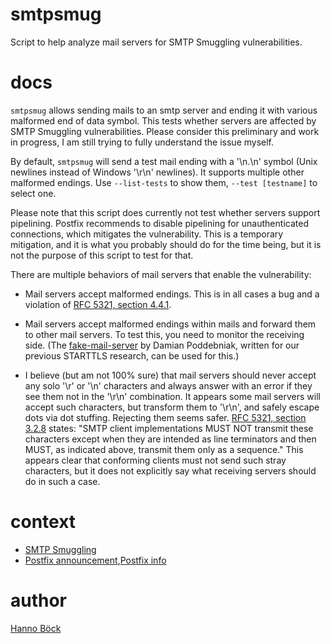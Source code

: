 # smtpsmug

Script to help analyze mail servers for SMTP Smuggling vulnerabilities.

# docs

`smtpsmug` allows sending mails to an smtp server and ending it with various malformed
end of data symbol. This tests whether servers are affected by SMTP Smuggling
vulnerabilities. Please consider this preliminary and work in progress, I am still
trying to fully understand the issue myself.

By default, `smtpsmug` will send a test mail ending with a '\n.\n' symbol (Unix newlines
instead of Windows '\r\n' newlines). It supports multiple other malformed endings. Use
`--list-tests` to show them, `--test [testname]` to select one.

Please note that this script does currently not test whether servers support pipelining.
Postfix recommends to disable pipelining for unauthenticated connections, which mitigates
the vulnerability. This is a temporary mitigation, and it is what you probably should
do for the time being, but it is not the purpose of this script to test for that.

There are multiple behaviors of mail servers that enable the vulnerability:

* Mail servers accept malformed endings. This is in all cases a bug and a violation of
  [RFC 5321, section 4.4.1](https://www.rfc-editor.org/rfc/rfc5321#section-4.1.4).

* Mail servers accept malformed endings within mails and forward them to other mail
  servers. To test this, you need to monitor the receiving side. (The
  [fake-mail-server](https://github.com/Email-Analysis-Toolkit/fake-mail-server) by
  Damian Poddebniak, written for our previous STARTTLS research, can be used for this.)

* I believe (but am not 100% sure) that mail servers should never accept any solo '\r'
  or '\n' characters and always answer with an error if they see them not in the '\r\n'
  combination. It appears some mail servers will accept such characters, but transform
  them to '\r\n', and safely escape dots via dot stuffing. Rejecting them seems safer.
  [RFC 5321, section 3.2.8](https://datatracker.ietf.org/doc/html/rfc5321#section-2.3.8)
  states: "SMTP client implementations MUST NOT transmit these characters except when
  they are intended as line terminators and then MUST, as indicated above, transmit them
  only as a <CRLF> sequence." This appears clear that conforming clients must not send
  such stray characters, but it does not explicitly say what receiving servers should do
  in such a case.

# context

* [SMTP Smuggling](
  https://sec-consult.com/blog/detail/smtp-smuggling-spoofing-e-mails-worldwide/)
* [Postfix announcement](
  https://www.mail-archive.com/postfix-announce@postfix.org/msg00090.html),[Postfix
  info](https://www.postfix.org/smtp-smuggling.html)

# author

[Hanno Böck](https://hboeck.de/)
